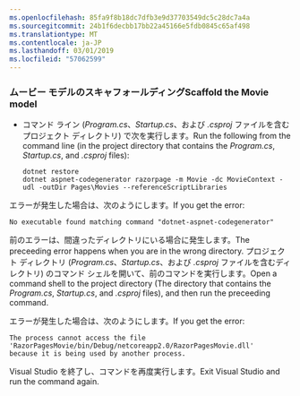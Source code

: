 ```yaml
---
ms.openlocfilehash: 85fa9f8b18dc7dfb3e9d37703549dc5c28dc7a4a
ms.sourcegitcommit: 24b1f6decbb17bb22a45166e5fdb0845c65af498
ms.translationtype: MT
ms.contentlocale: ja-JP
ms.lasthandoff: 03/01/2019
ms.locfileid: "57062599"
---
```

<a name="scaffold"></a>
### <a name="scaffold-the-movie-model"></a><span data-ttu-id="5c7ab-101">ムービー モデルのスキャフォールディング</span><span class="sxs-lookup"><span data-stu-id="5c7ab-101">Scaffold the Movie model</span></span>

* <span data-ttu-id="5c7ab-102">コマンド ライン (*Program.cs*、*Startup.cs*、および *.csproj* ファイルを含むプロジェクト ディレクトリ) で次を実行します。</span><span class="sxs-lookup"><span data-stu-id="5c7ab-102">Run the following from the command line (in the project directory that contains the *Program.cs*, *Startup.cs*, and *.csproj* files):</span></span>

  ```console
  dotnet restore
  dotnet aspnet-codegenerator razorpage -m Movie -dc MovieContext -udl -outDir Pages\Movies --referenceScriptLibraries
  ```

<span data-ttu-id="5c7ab-103">エラーが発生した場合は、次のようにします。</span><span class="sxs-lookup"><span data-stu-id="5c7ab-103">If you get the error:</span></span>
  ```
No executable found matching command "dotnet-aspnet-codegenerator"
  ```

<span data-ttu-id="5c7ab-104">前のエラーは、間違ったディレクトリにいる場合に発生します。</span><span class="sxs-lookup"><span data-stu-id="5c7ab-104">The preceeding error happens when you are in the wrong directory.</span></span> <span data-ttu-id="5c7ab-105">プロジェクト ディレクトリ (*Program.cs*、*Startup.cs*、および *.csproj* ファイルを含むディレクトリ) のコマンド シェルを開いて、前のコマンドを実行します。</span><span class="sxs-lookup"><span data-stu-id="5c7ab-105">Open a command shell to the project directory (The directory that contains the *Program.cs*, *Startup.cs*, and *.csproj* files), and then run the preceeding command.</span></span>

<span data-ttu-id="5c7ab-106">エラーが発生した場合は、次のようにします。</span><span class="sxs-lookup"><span data-stu-id="5c7ab-106">If you get the error:</span></span>
  ```
  The process cannot access the file 
 'RazorPagesMovie/bin/Debug/netcoreapp2.0/RazorPagesMovie.dll' 
  because it is being used by another process.
  ```

<span data-ttu-id="5c7ab-107">Visual Studio を終了し、コマンドを再度実行します。</span><span class="sxs-lookup"><span data-stu-id="5c7ab-107">Exit Visual Studio and run the command again.</span></span>
